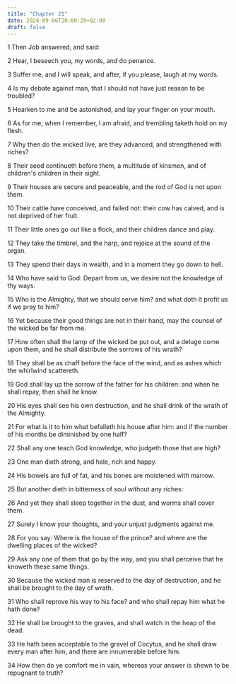 ```yaml
---
title: "Chapter 21"
date: 2024-09-06T20:00:29+02:00
draft: false
---
```



1 Then Job answered, and said:

2 Hear, I beseech you, my words, and do penance.

3 Suffer me, and I will speak, and after, if you please, laugh at my words.

4 Is my debate against man, that I should not have just reason to be troubled?

5 Hearken to me and be astonished, and lay your finger on your mouth.

6 As for me, when I remember, I am afraid, and trembling taketh hold on my flesh.

7 Why then do the wicked live, are they advanced, and strengthened with riches?

8 Their seed continueth before them, a multitude of kinsmen, and of children's children in their sight.

9 Their houses are secure and peaceable, and the rod of God is not upon them.

10 Their cattle have conceived, and failed not: their cow has calved, and is not deprived of her fruit.

11 Their little ones go out like a flock, and their children dance and play.

12 They take the timbrel, and the harp, and rejoice at the sound of the organ.

13 They spend their days in wealth, and in a moment they go down to hell.

14 Who have said to God: Depart from us, we desire not the knowledge of thy ways.

15 Who is the Almighty, that we should serve him? and what doth it profit us if we pray to him?

16 Yet because their good things are not in their hand, may the counsel of the wicked be far from me.

17 How often shall the lamp of the wicked be put out, and a deluge come upon them, and he shall distribute the sorrows of his wrath?

18 They shall be as chaff before the face of the wind, and as ashes which the whirlwind scattereth.

19 God shall lay up the sorrow of the father for his children: and when he shall repay, then shall he know.

20 His eyes shall see his own destruction, and he shall drink of the wrath of the Almighty.

21 For what is it to him what befalleth his house after him: and if the number of his months be diminished by one half?

22 Shall any one teach God knowledge, who judgeth those that are high?

23 One man dieth strong, and hale, rich and happy.

24 His bowels are full of fat, and his bones are moistened with marrow.

25 But another dieth in bitterness of soul without any riches:

26 And yet they shall sleep together in the dust, and worms shall cover them.

27 Surely I know your thoughts, and your unjust judgments against me.

28 For you say: Where is the house of the prince? and where are the dwelling places of the wicked?

29 Ask any one of them that go by the way, and you shall perceive that he knoweth these same things.

30 Because the wicked man is reserved to the day of destruction, and he shall be brought to the day of wrath.

31 Who shall reprove his way to his face? and who shall repay him what he hath done?

32 He shall be brought to the graves, and shall watch in the heap of the dead.

33 He hath been acceptable to the gravel of Cocytus, and he shall draw every man after him, and there are innumerable before him.

34 How then do ye comfort me in vain, whereas your answer is shewn to be repugnant to truth?

